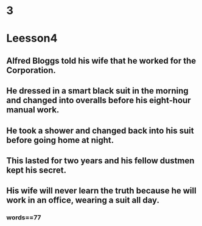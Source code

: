 # 3
# Leesson4
## Alfred Bloggs told his wife that he worked for the Corporation.
## He dressed in a smart black suit in the morning and changed into overalls before his eight-hour manual work.
## He took a shower and changed back into his suit before going home at night.
## This lasted for two years and his fellow dustmen kept his secret.
## His wife will never learn the truth because he will work in an office, wearing a suit all day.
### words==77